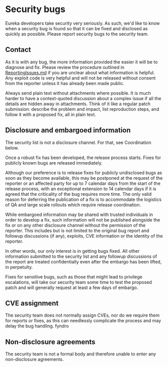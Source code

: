 <!--
===-----------------------------------------------------------------------------------===
Copyright (c) 2021 Calinescu Mihai

For copying notice, see https://github.com/CMihai99/eureka/blob/main/COPYING.
For licenses we use, see https://github.com/CMihai99/eureka/tree/main/LICENSES.
===-----------------------------------------------------------------------------------===
-->

# Security bugs

Eureka developers take security very seriously. As such, we'd like to know when a
security bug is found so that it can be fixed and disclosed as quickly as possible.
Please report security bugs to the security team.

## Contact

As it is with any bug, the more information provided the easier it will be to
diagnose and fix. Please review the procedure outlined in [ReportingIssues.md](https://github.com/CMihai99/eureka/blob/main/docs/how-to/ReportingIssues.md)
if you are unclear about what information is helpful. Any exploit code is very
helpful and will not be released without consent from the reporter unless
it has already been made public.

Always send plain text without attachments where possible. It is much harder to have a
context-quoted discussion about a complex issue if all the details are hidden away in
attachments. Think of it like a regular patch submission: describe the problem and
impact, list reproduction steps, and follow it with a proposed fix, all in plain text.

## Disclosure and embargoed information

The security list is not a disclosure channel. For that, see Coordination below.

Once a robust fix has been developed, the release process starts.
Fixes for publicly known bugs are released immediately.

Although our preference is to release fixes for publicly undisclosed bugs as soon
as they become available, this may be postponed at the request of the reporter or
an affected party for up to 7 calendar days from the start of the release process,
with an exceptional extension to 14 calendar days if it is agreed that the
criticality of the bug requires more time. The only valid reason for deferring
the publication of a fix is to accommodate the logistics of QA and large
scale rollouts which require release coordination.

While embargoed information may be shared with trusted individuals
in order to develop a fix, such information will not be published alongside
the fix or on any other disclosure channel without the permission of the reporter.
This includes but is not limited to the original bug report and followup
discussions (if any), exploits, CVE information or the identity of the reporter.

In other words, our only interest is in getting bugs fixed. All other information
submitted to the security list and any followup discussions of the report are
treated confidentially even after the embargo has been lifted, in perpetuity.

Fixes for sensitive bugs, such as those that might lead to privilege
escalations, will take our security team some time to test the proposed
patch and will generally request at least a few days of embargo.

## CVE assignment

The security team does not normally assign CVEs, nor do we require them for reports
or fixes, as this can needlessly complicate the process and may delay the bug handling.
fyndro
## Non-disclosure agreements

The security team is not a formal body and therefore
unable to enter any non-disclosure agreements.
